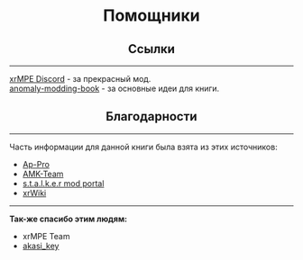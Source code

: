 <h1 style="text-align: center;">Помощники</h1>

<h2 style="text-align: center;">Ссылки</h2>

___

[xrMPE Discord](https://discord.gg/N7H3vmCd3W) - за прекрасный мод.\
[anomaly-modding-book](https://github.com/Igigog/anomaly-modding-book) - за основные идеи для книги.

<h2 style="text-align: center;">Благодарности</h2>

___

Часть информации для данной книги была взята из этих источников:

- [Ap-Pro](https://ap-pro.ru/)
- [AMK-Team](https://www.amk-team.ru/forum/forum/45-shkola-moddinga/)
- [s.t.a.l.k.e.r mod portal](http://sdk.stalker-game.com/)
- [xrWiki](https://xray-engine.org/index.php)

___

**Так-же спасибо этим людям:**

- xrMPE Team
- [akasi_key](https://discord.com/users/679249281206714368)
